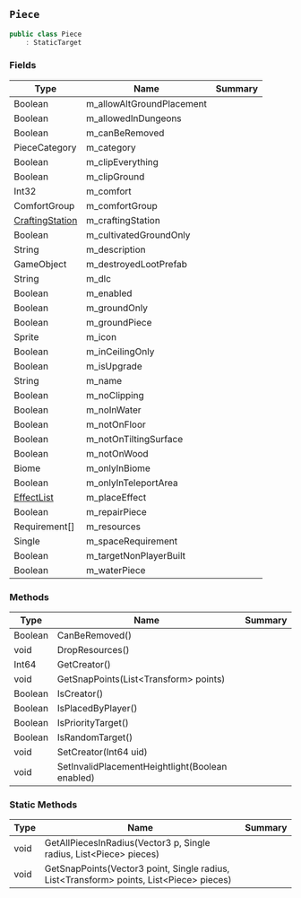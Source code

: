 ## `Piece`

```csharp
public class Piece
    : StaticTarget
```

### Fields

| Type | Name | Summary | 
| --- | --- | --- | 
| Boolean | m_allowAltGroundPlacement |  | 
| Boolean | m_allowedInDungeons |  | 
| Boolean | m_canBeRemoved |  | 
| PieceCategory | m_category |  | 
| Boolean | m_clipEverything |  | 
| Boolean | m_clipGround |  | 
| Int32 | m_comfort |  | 
| ComfortGroup | m_comfortGroup |  | 
| [CraftingStation](./CraftingStation.md) | m_craftingStation |  | 
| Boolean | m_cultivatedGroundOnly |  | 
| String | m_description |  | 
| GameObject | m_destroyedLootPrefab |  | 
| String | m_dlc |  | 
| Boolean | m_enabled |  | 
| Boolean | m_groundOnly |  | 
| Boolean | m_groundPiece |  | 
| Sprite | m_icon |  | 
| Boolean | m_inCeilingOnly |  | 
| Boolean | m_isUpgrade |  | 
| String | m_name |  | 
| Boolean | m_noClipping |  | 
| Boolean | m_noInWater |  | 
| Boolean | m_notOnFloor |  | 
| Boolean | m_notOnTiltingSurface |  | 
| Boolean | m_notOnWood |  | 
| Biome | m_onlyInBiome |  | 
| Boolean | m_onlyInTeleportArea |  | 
| [EffectList](./EffectList.md) | m_placeEffect |  | 
| Boolean | m_repairPiece |  | 
| Requirement[] | m_resources |  | 
| Single | m_spaceRequirement |  | 
| Boolean | m_targetNonPlayerBuilt |  | 
| Boolean | m_waterPiece |  | 


### Methods

| Type | Name | Summary | 
| --- | --- | --- | 
| Boolean | CanBeRemoved() |  | 
| void | DropResources() |  | 
| Int64 | GetCreator() |  | 
| void | GetSnapPoints(List&lt;Transform&gt; points) |  | 
| Boolean | IsCreator() |  | 
| Boolean | IsPlacedByPlayer() |  | 
| Boolean | IsPriorityTarget() |  | 
| Boolean | IsRandomTarget() |  | 
| void | SetCreator(Int64 uid) |  | 
| void | SetInvalidPlacementHeightlight(Boolean enabled) |  | 


### Static Methods

| Type | Name | Summary | 
| --- | --- | --- | 
| void | GetAllPiecesInRadius(Vector3 p, Single radius, List&lt;Piece&gt; pieces) |  | 
| void | GetSnapPoints(Vector3 point, Single radius, List&lt;Transform&gt; points, List&lt;Piece&gt; pieces) |  | 


